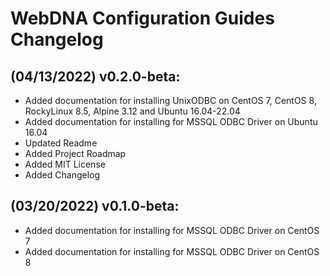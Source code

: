 # WebDNA Configuration Guides Changelog

## (04/13/2022) v0.2.0-beta:
- Added documentation for installing UnixODBC on CentOS 7, CentOS 8, RockyLinux 8.5, Alpine 3.12 and Ubuntu 16.04-22.04
- Added documentation for installing for MSSQL ODBC Driver on Ubuntu 16.04
- Updated Readme
- Added Project Roadmap
- Added MIT License
- Added Changelog

## (03/20/2022) v0.1.0-beta:
- Added documentation for installing for MSSQL ODBC Driver on CentOS 7
- Added documentation for installing for MSSQL ODBC Driver on CentOS 8